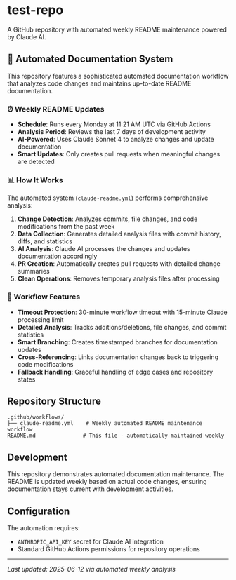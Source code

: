# test-repo

A GitHub repository with automated weekly README maintenance powered by Claude AI.

## 🤖 Automated Documentation System

This repository features a sophisticated automated documentation workflow that analyzes code changes and maintains up-to-date README documentation.

### ⏰ Weekly README Updates

- **Schedule**: Runs every Monday at 11:21 AM UTC via GitHub Actions
- **Analysis Period**: Reviews the last 7 days of development activity  
- **AI-Powered**: Uses Claude Sonnet 4 to analyze changes and update documentation
- **Smart Updates**: Only creates pull requests when meaningful changes are detected

### 📊 How It Works

The automated system (`claude-readme.yml`) performs comprehensive analysis:

1. **Change Detection**: Analyzes commits, file changes, and code modifications from the past week
2. **Data Collection**: Generates detailed analysis files with commit history, diffs, and statistics
3. **AI Analysis**: Claude AI processes the changes and updates documentation accordingly
4. **PR Creation**: Automatically creates pull requests with detailed change summaries
5. **Clean Operations**: Removes temporary analysis files after processing

### 🔧 Workflow Features

- **Timeout Protection**: 30-minute workflow timeout with 15-minute Claude processing limit
- **Detailed Analysis**: Tracks additions/deletions, file changes, and commit statistics  
- **Smart Branching**: Creates timestamped branches for documentation updates
- **Cross-Referencing**: Links documentation changes back to triggering code modifications
- **Fallback Handling**: Graceful handling of edge cases and repository states

## Repository Structure

```
.github/workflows/
├── claude-readme.yml    # Weekly automated README maintenance workflow
README.md               # This file - automatically maintained weekly
```

## Development

This repository demonstrates automated documentation maintenance. The README is updated weekly based on actual code changes, ensuring documentation stays current with development activities.

## Configuration

The automation requires:
- `ANTHROPIC_API_KEY` secret for Claude AI integration
- Standard GitHub Actions permissions for repository operations

---
*Last updated: 2025-06-12 via automated weekly analysis*